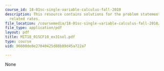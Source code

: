 ```yaml
---
course_id: 18-01sc-single-variable-calculus-fall-2010
description: This resource contains solutions for the problem statements related to
  related rates.
file_location: /coursemedia/18-01sc-single-variable-calculus-fall-2010/96600de0e27040425d88b89d45a722a7_MIT18_01SCF10_ex31sol.pdf
file_type: application/pdf
layout: pdf
title: MIT18_01SCF10_ex31sol.pdf
type: course
uid: 96600de0e27040425d88b89d45a722a7

---
```

None